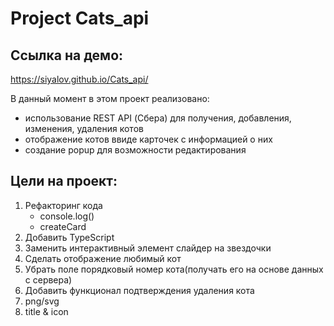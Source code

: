 # Project Cats_api

## Ссылка на демо: 
https://siyalov.github.io/Cats_api/

В данный момент в этом проект реализовано:
* использование REST API (Сбера) для получения, добавления, изменения, удаления котов
* отображение котов ввиде карточек с информацией о них
* создание popup для возможности редактирования 
 
## Цели на проект:

1. Рефакторинг кода
    * console.log()
    * createCard
2. Добавить TypeScript
3. Заменить интерактивный элемент слайдер на звездочки 
4. Сделать отображение любимый кот
5. Убрать поле порядковый номер кота(получать его на основе данных с сервера)
6. Добавить функционал подтверждения удаления кота
7. png/svg 
8. title & icon

